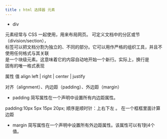 ```yaml
---
title : html 选择器 元素
---
```


* div

<div> 元素经常与 CSS 一起使用，用来布局网页。 可定义文档中的分区或节（division/section），<div>标签可以把文档分割为独立的、不同的部分。它可以用作严格的组织工具，并且不使用任何格式与其关联

<div> 是一个块级元素。这意味着它的内容自动地开始一个新行。实际上，换行是 <div> 固有的唯一格式表现

属性    值
align	left | right | center | justify

对齐（alignment）、内边距（padding）、外边距（margin）

* padding 简写属性在一个声明中设置所有内边距属性。

padding:10px 5px 15px 20px;     顺序是顺时针：上右下左 。 在一个框框里面计算边距

* margin 简写属性在一个声明中设置所有外边距属性。该属性可以有1到4个值。




